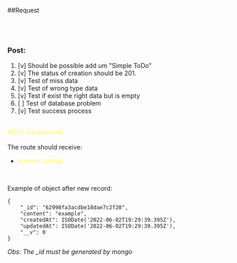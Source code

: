 <style>
    .color-yellow{
        color:  #fcf75e;
    }

    .divider{
        width: 100%;
        height: 1px;
        background: #fff;
        margin-top: 10px;
    }
</style>

##Request

<div class="divider"></div>
<br>
<br>

### Post:

<ol>
<li>[v] Should be possible add um "Simple ToDo"</li>
<li>[v] The status of creation should be 201.</li>
<li>[v] Test of miss data</li>
<li>[v] Test of wrong type data</li>
<li>[v] Test if exist the right data but is empty</li>
<li>[ ] Test of database problem</li>
<li>[v] Test success process</li>
</ol>

<br />

<div class="color-yellow">POST /simple-todo</div>
<br />
The route should receive:
<ul>
    <li><div class="color-yellow">content (string)</div></li>
</ul>

<br />

Example of object after new record:

    {
        "_id": "62990fa3acdbe18dae7c2f20",
        "content": "example",
        "createdAt": ISODate('2022-06-02T19:29:39.395Z'),
        "updatedAt": ISODate('2022-06-02T19:29:39.395Z'),
        "__v": 0
    }

_Obs: The \_id must be generated by mongo_
